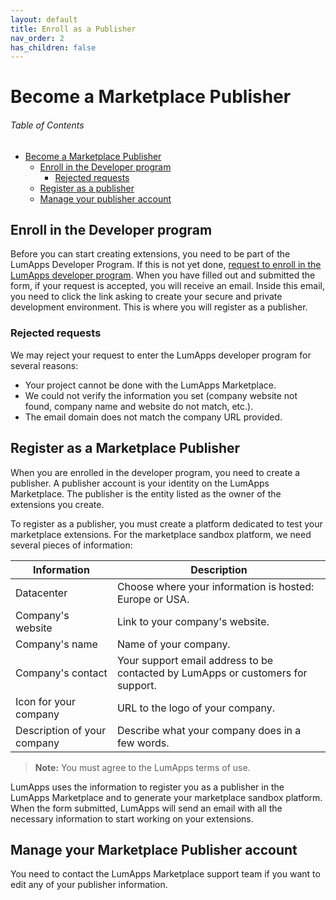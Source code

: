 ```yaml
---
layout: default
title: Enroll as a Publisher
nav_order: 2
has_children: false
---
```


# Become a Marketplace Publisher

<h6>Table of Contents</h6>

-   [Become a Marketplace Publisher](#become-a-marketplace-publisher)
    -   [Enroll in the Developer program](#enroll-in-the-developer-program)
        -   [Rejected requests](#rejected-requests)
    -   [Register as a publisher](#register-as-a-publisher)
    -   [Manage your publisher account](#manage-your-publisher-account)

## Enroll in the Developer program

Before you can start creating extensions, you need to be part of the LumApps Developer Program. If this is not yet done, [request to enroll in the LumApps developer program](https://developer.lumapps.com/register). When you have filled out and submitted the form, if your request is accepted, you will receive an email. Inside this email, you need to click the link asking to create your secure and private development environment. This is where you will register as a publisher.

### Rejected requests

We may reject your request to enter the LumApps developer program for several reasons:

-   Your project cannot be done with the LumApps Marketplace.
-   We could not verify the information you set (company website not found, company name and website do not match, etc.).
-   The email domain does not match the company URL provided.

## Register as a Marketplace Publisher

When you are enrolled in the developer program, you need to create a publisher. A publisher account is your identity on the LumApps Marketplace. The publisher is the entity listed as the owner of the extensions you create.

To register as a publisher, you must create a platform dedicated to test your marketplace extensions. For the marketplace sandbox platform, we need several pieces of information:

| Information                  | Description                                                                      |
| ---------------------------- | -------------------------------------------------------------------------------  |
| Datacenter                   | Choose where your information is hosted: Europe or USA.                          |
| Company's website            | Link to your company's website.                                                  |
| Company's name               | Name of your company.                                                            |
| Company's contact            | Your support email address to be contacted by LumApps or customers for support.  |
| Icon for your company        | URL to the logo of your company.                                                 |
| Description of your company  | Describe what your company does in a few words.                                  |

> **Note:** You must agree to the LumApps terms of use.

LumApps uses the information to register you as a publisher in the LumApps Marketplace and to generate your marketplace sandbox platform. When the form submitted, LumApps will send an email with all the necessary information to start working on your extensions.

## Manage your Marketplace Publisher account

You need to contact the LumApps Marketplace support team if you want to edit any of your publisher information.   
